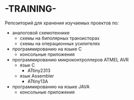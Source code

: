 # -TRAINING-  

Репозиторий для хранения изучаемых проектов по:  

- аналоговой схемотехнике
  - схемы на биполярных транзисторах
  - схемы на операционных усилителях
- программированию на языке С
  - консольные приложения
- программированию микроконтроллеров ATMEL AVR
  - язык C
    - ATtiny2313
  - язык Assembler
    - ATtiny13A  
- программированию на языке JAVA
  - консольные приложения			